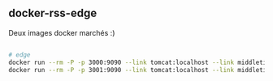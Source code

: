 ## docker-rss-edge

Deux images docker marchés :)


``` bash

# edge
docker run --rm -P -p 3000:9090 --link tomcat:localhost --link middletier1:middletier1 qfdk/docker-rss:edge
docker run --rm -P -p 3001:9090 --link tomcat:localhost --link middletier2:middletier2 qfdk/docker-rss:edge

```
